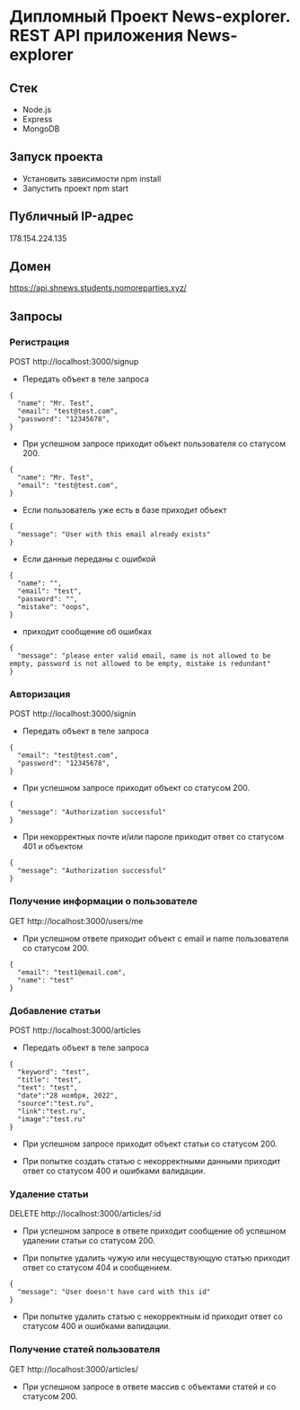 # Дипломный Проект News-explorer. REST API приложения News-explorer

## Стек

* Node.js
* Express
* MongoDB

## Запуск проекта

* Установить зависимости npm install
* Запустить проект npm start

## Публичный IP-адрес

178.154.224.135

## Домен

https://api.shnews.students.nomoreparties.xyz/

## Запросы

### Регистрация

  POST http://localhost:3000/signup 
  
   * Передать объект в теле запроса
   
    {
      "name": "Mr. Test",
      "email": "test@test.com",
      "password": "12345678",
    }
  
   * При успешном запросе приходит объект пользователя со статусом 200.
   
    {
      "name": "Mr. Test",
      "email": "test@test.com",
    }
        
   * Если пользователь уже есть в базе приходит объект
   
    {
      "message": "User with this email already exists"
    }
   * Если данные переданы с ошибкой
   
    {
      "name": "",
      "email": "test",
      "password": "",
      "mistake": "oops",
    }
    
   * приходит сообщение об ошибках

    {
      "message": "please enter valid email, name is not allowed to be empty, password is not allowed to be empty, mistake is redundant"
    }
          
### Авторизация

POST http://localhost:3000/signin

   * Передать объект в теле запроса

    {
      "email": "test@test.com",
      "password": "12345678",
    }
  
  
   * При успешном запросе приходит объект со статусом 200.

    {
      "message": "Authorization successful"
    }

   * При некорректных почте и/или пароле приходит ответ со статусом 401 и объектом
   
    {
      "message": "Authorization successful"
    }
    
### Получение информации о пользователе

GET http://localhost:3000/users/me

   * При успешном ответе приходит объект с email и name пользователя со статусом 200.


    {
      "email": "test1@email.com",
      "name": "test"
    }

### Добавление статьи
  
POST http://localhost:3000/articles

   * Передать объект в теле запроса

    {
      "keyword": "test", 
      "title": "test", 
      "text": "test", 
      "date":"28 ноября, 2022", 
      "source":"test.ru", 
      "link":"test.ru", 
      "image":"test.ru"
    }
  
   * При успешном запросе приходит объект статьи со статусом 200.
  
   * При попытке создать статью с некорректными данными приходит ответ со статусом 400 и ошибками валидации.
  
### Удаление статьи
  
DELETE http://localhost:3000/articles/:id
  
   * При успешном запросе в ответе приходит cообщение об успешном удалении статьи со статусом 200.
  
   * При попытке удалить чужую или несуществующую статью приходит ответ со статусом 404 и сообщением.
   
    {
      "message": "User doesn't have card with this id"
    }

   * При попытке удалить cтатью с некорректным id приходит ответ со статусом 400 и ошибками валидации.

### Получение статей пользователя
  
GET http://localhost:3000/articles/
  
   * При успешном запросе в ответе массив с объектами статей и со статусом 200.
